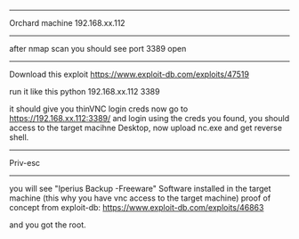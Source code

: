 ********************************
Orchard machine 192.168.xx.112
*********************************
after nmap scan you should see port 
3389 open
*****
Download this exploit https://www.exploit-db.com/exploits/47519

run it like this
python 192.168.xx.112 3389

it should give you thinVNC login creds
now go to https://192.168.xx.112:3389/ and login using the creds you found, you should access to the target macihne Desktop, now upload nc.exe and get reverse shell.

********
Priv-esc
*********
you will see "Iperius Backup -Freeware" Software installed in the target machine (this why you have vnc access to the target machine)
proof of concept from exploit-db:
https://www.exploit-db.com/exploits/46863

and you got the root.
